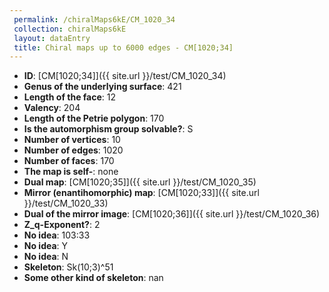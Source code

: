 ```yaml
--- 
 permalink: /chiralMaps6kE/CM_1020_34 
 collection: chiralMaps6kE
 layout: dataEntry
 title: Chiral maps up to 6000 edges - CM[1020;34]
---
```


- **ID**: [CM[1020;34]]({{ site.url }}/test/CM_1020_34)
- **Genus of the underlying surface**: 421
- **Length of the face**: 12
- **Valency**: 204
- **Length of the Petrie polygon**: 170
- **Is the automorphism group solvable?**: S
- **Number of vertices**: 10
- **Number of edges**: 1020
- **Number of faces**: 170
- **The map is self-**: none
- **Dual map**: [CM[1020;35]]({{ site.url }}/test/CM_1020_35)
- **Mirror (enantihomorphic) map**: [CM[1020;33]]({{ site.url }}/test/CM_1020_33)
- **Dual of the mirror image**: [CM[1020;36]]({{ site.url }}/test/CM_1020_36)
- **Z_q-Exponent?**: 2
- **No idea**:  103:33
- **No idea**: Y
- **No idea**: N
- **Skeleton**: Sk(10;3)^51
- **Some other kind of skeleton**: nan
